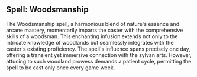 ## Spell: Woodsmanship

The Woodsmanship spell, a harmonious blend of nature's essence and arcane mastery, momentarily imparts the caster with the comprehensive skills of a woodsman. This enchanting infusion extends not only to the intricate knowledge of woodlands but seamlessly integrates with the caster's existing proficiency. The spell's influence spans precisely one day, offering a transient yet immersive connection with the sylvan arts. However, attuning to such woodland prowess demands a patient cycle, permitting the spell to be cast only once every game week.